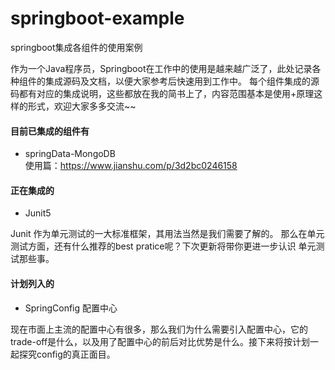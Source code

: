 # springboot-example
springboot集成各组件的使用案例

作为一个Java程序员，Springboot在工作中的使用是越来越广泛了，此处记录各种组件的集成源码及文档，以便大家参考后快速用到工作中。
每个组件集成的源码都有对应的集成说明，这些都放在我的简书上了，内容范围基本是使用+原理这样的形式，欢迎大家多多交流~~
#### 目前已集成的组件有
- springData-MongoDB   
使用篇：https://www.jianshu.com/p/3d2bc0246158

#### 正在集成的
- Junit5

Junit 作为单元测试的一大标准框架，其用法当然是我们需要了解的。
那么在单元测试方面，还有什么推荐的best pratice呢？下次更新将带你更进一步认识 单元测试那些事。

#### 计划列入的
- SpringConfig 配置中心

现在市面上主流的配置中心有很多，那么我们为什么需要引入配置中心，它的trade-off是什么，以及用了配置中心的前后对比优势是什么。接下来将按计划一起探究config的真正面目。
